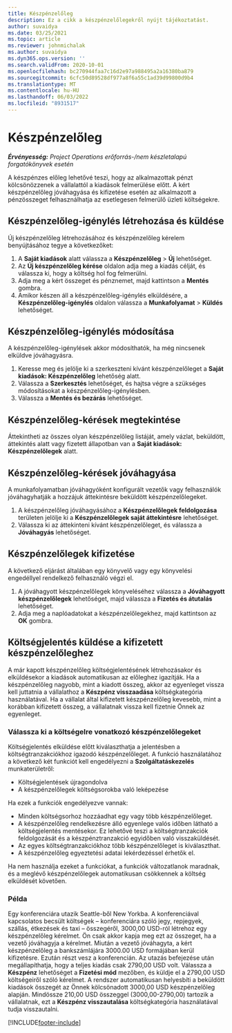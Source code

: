 ```yaml
---
title: Készpénzelőleg
description: Ez a cikk a készpénzelőlegekről nyújt tájékoztatást.
author: suvaidya
ms.date: 03/25/2021
ms.topic: article
ms.reviewer: johnmichalak
ms.author: suvaidya
ms.dyn365.ops.version: ''
ms.search.validFrom: 2020-10-01
ms.openlocfilehash: bc270944faa7c16d2e97a988495a2a16380ba879
ms.sourcegitcommit: 6cfc50d89528df977a8f6a55c1ad39d99800d9b4
ms.translationtype: MT
ms.contentlocale: hu-HU
ms.lasthandoff: 06/03/2022
ms.locfileid: "8931517"
---
```

# <a name="cash-advance"></a>Készpénzelőleg

_**Érvényesség:** Project Operations erőforrás-/nem készletalapú forgatókönyvek esetén_

A készpénzes előleg lehetővé teszi, hogy az alkalmazottak pénzt kölcsönözzenek a vállalattól a kiadások felmerülése előtt. A kért készpénzelőleg jóváhagyása és kifizetése esetén az alkalmazott a pénzösszeget felhasználhatja az esetlegesen felmerülő üzleti költségekre. 

## <a name="create-and-submit-a-cash-advance-request"></a>Készpénzelőleg-igénylés létrehozása és küldése
Új készpénzelőleg létrehozásához és készpénzelőleg kérelem benyújtásához tegye a következőket: 

1. A **Saját kiadások** alatt válassza a **Készpénzelőleg** > **Új** lehetőséget. 
2. Az **Új készpénzelőleg kérése** oldalon adja meg a kiadás célját, és válassza ki, hogy a költség hol fog felmerülni.
3. Adja meg a kért összeget és pénznemet, majd kattintson a **Mentés** gombra. 
4. Amikor készen áll a készpénzelőleg-igénylés elküldésére, a **Készpénzelőleg-igénylés** oldalon válassza a **Munkafolyamat** > **Küldés** lehetőséget.

## <a name="modify-a-cash-advance-request"></a>Készpénzelőleg-igénylés módosítása

A készpénzelőleg-igénylések akkor módosíthatók, ha még nincsenek elküldve jóváhagyásra.

1. Keresse meg és jelölje ki a szerkeszteni kívánt készpénzelőleget a **Saját kiadások: Készpénzelőleg** lehetőség alatt.
2. Válassza a **Szerkesztés** lehetőséget, és hajtsa végre a szükséges módosításokat a készpénzelőleg-igénylésben. 
3. Válassza a **Mentés és bezárás** lehetőséget.


## <a name="view-cash-advance-requests"></a>Készpénzelőleg-kérések megtekintése
Áttekintheti az összes olyan készpénzelőleg listáját, amely vázlat, beküldött, áttekintés alatt vagy fizetett állapotban van a **Saját kiadások: Készpénzelőlegek** alatt. 

## <a name="approve-cash-advance-requests"></a>Készpénzelőleg-kérések jóváhagyása

A munkafolyamatban jóváhagyóként konfigurált vezetők vagy felhasználók jóváhagyhatják a hozzájuk áttekintésre beküldött készpénzelőlegeket. 

1. A készpénzelőleg jóváhagyásához a **Készpénzelőlegek feldolgozása** területen jelölje ki a **Készpénzelőlegek saját áttekintésre** lehetőséget.
2. Válassza ki az áttekinteni kívánt készpénzelőleget, és válassza a **Jóváhagyás** lehetőséget.  

## <a name="pay-cash-advances"></a>Készpénzelőlegek kifizetése 
A következő eljárást általában egy könyvelő vagy egy könyvelési engedéllyel rendelkező felhasználó végzi el.

1. A jóváhagyott készpénzelőlegek könyveléséhez válassza a **Jóváhagyott készpénzelőlegek** lehetőséget, majd válassza a **Fizetés és átutalás** lehetőséget.  
2. Adja meg a naplóadatokat a készpénzelőlegekhez, majd kattintson az **OK** gombra. 

## <a name="submit-an-expense-report-against-a-paid-cash-advance"></a>Költségjelentés küldése a kifizetett készpénzelőleghez 

A már kapott készpénzelőleg költségjelentésének létrehozásakor és elküldésekor a kiadások automatikusan az előleghez igazítják. Ha a készpénzelőleg nagyobb, mint a kiadott összeg, akkor az egyenleget vissza kell juttatnia a vállalathoz a **Készpénz visszaadása** költségkategória használatával. Ha a vállalat által kifizetett készpénzelőleg kevesebb, mint a korábban kifizetett összeg, a vállalatnak vissza kell fizetnie Önnek az egyenleget. 

### <a name="select-cash-advances-that-apply-to-your-expenses"></a>Válassza ki a költségelre vonatkozó készpénzelőlegeket
Költségjelentés elküldése előtt kiválaszthatja a jelentésben a költségtranzakciókhoz igazodó készpénzelőleget. A funkció használatához a következő két funkciót kell engedélyezni a **Szolgáltatáskezelés** munkaterületről:

  - Költségjelentések újragondolva
  - A készpénzelőlegek költségsorokba való leképezése
 
 Ha ezek a funkciók engedélyezve vannak:
 
  - Minden költségsorhoz hozzáadhat egy vagy több készpénzelőleget.
  - A készpénzelőleg rendelkezésre álló egyenlege valós időben látható a költségjelentés mentésekor. Ez lehetővé teszi a költségtranzakciók feldolgozását és a készpénztranzakció egyidőben való visszaküldését.
  - Az egyes költségtranzakciókhoz több készpénzelőleget is kiválaszthat.
  - A készpénzelőleg egyeztetési adatai lekérdezéssel érhetők el. 
 
Ha nem használja ezeket a funkciókat, a funkciók változatlanok maradnak, és a meglévő készpénzelőlegek automatikusan csökkennek a költség elküldését követően.

### <a name="example"></a>Példa 
Egy konferenciára utazik Seattle-ből New Yorkba. A konferenciával kapcsolatos becsült költségek – konferenciára szóló jegy, repjegyek, szállás, étkezések és taxi – összegéről, 3000,00 USD-ról létrehoz egy készpénzelőleg kérelmet. Ön csak akkor kapja meg ezt az összeget, ha a vezető jóváhagyja a kérelmet. Miután a vezető jóváhagyta, a kért készpénzelőleg a bankszámlájára 3000.00 USD formájában kerül kifizetésre. Ezután részt vesz a konferencián. Az utazás befejezése után megállapíthatja, hogy a teljes kiadás csak 2790,00 USD volt. Válassza a **Készpénz** lehetőséget a **Fizetési mód** mezőben, és küldje el a 2790,00 USD költségeiről szóló kérelmet. A rendszer automatikusan helyesbíti a beküldött kiadások összegét az Önnek kölcsönadott 3000,00 USD készpénzelőleg alapján. Mindössze 210,00 USD összeggel (3000,00-2790,00) tartozik a vállalatnak, ezt a **Készpénz visszautalása** költségkategória használatával tudja visszautalni.



[!INCLUDE[footer-include](../includes/footer-banner.md)]
